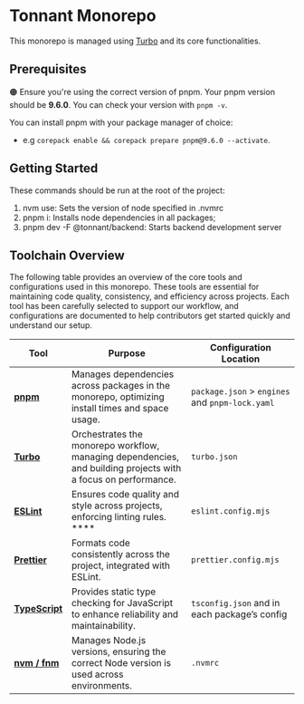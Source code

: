 # Tonnant Monorepo

This monorepo is managed using [Turbo](https://turbo.build/repo/docs) and its core functionalities.

## Prerequisites

🟠 Ensure you're using the correct version of pnpm. Your pnpm version should be <b>9.6.0</b>. You can check your version with `pnpm -v`.

You can install pnpm with your package manager of choice:

- e.g `corepack enable && corepack prepare pnpm@9.6.0 --activate`.

## Getting Started

These commands should be run at the root of the project:

1. nvm use: Sets the version of node specified in .nvmrc
2. pnpm i: Installs node dependencies in all packages;
3. pnpm dev -F @tonnant/backend: Starts backend development server

## Toolchain Overview

The following table provides an overview of the core tools and configurations used in this monorepo. These tools are essential for maintaining code quality, consistency, and efficiency across projects. Each tool has been carefully selected to support our workflow, and configurations are documented to help contributors get started quickly and understand our setup.

| Tool                                              | Purpose                                                                                                       | Configuration Location                          |
| ------------------------------------------------- | ------------------------------------------------------------------------------------------------------------- | ----------------------------------------------- |
| [**pnpm**](https://pnpm.io/)                      | Manages dependencies across packages in the monorepo, optimizing install times and space usage.               | `package.json` > `engines` and `pnpm-lock.yaml` |
| [**Turbo**](https://turbo.build/repo/docs)        | Orchestrates the monorepo workflow, managing dependencies, and building projects with a focus on performance. | `turbo.json`                                    |
| [**ESLint**](https://eslint.org/)                 | Ensures code quality and style across projects, enforcing linting rules. \*\*\*\*                             | `eslint.config.mjs`                             |
| [**Prettier**](https://prettier.io/)              | Formats code consistently across the project, integrated with ESLint.                                         | `prettier.config.mjs`                           |
| [**TypeScript**](https://www.typescriptlang.org/) | Provides static type checking for JavaScript to enhance reliability and maintainability.                      | `tsconfig.json` and in each package’s config    |
| [**nvm / fnm**](https://github.com/Schniz/fnm)    | Manages Node.js versions, ensuring the correct Node version is used across environments.                      | `.nvmrc`                                        |
